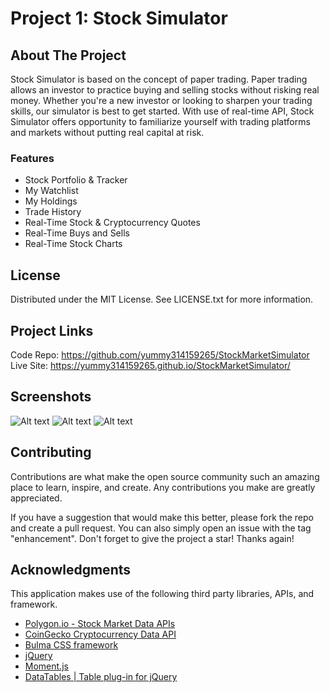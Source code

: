 # Project 1: Stock Simulator
## About The Project
Stock Simulator is based on the concept of paper trading. Paper trading allows an investor to practice buying and selling stocks without risking real money. Whether you're a new investor or looking to sharpen your trading skills, our simulator is best to get started. With use of real-time API, Stock Simulator offers opportunity to familiarize yourself with trading platforms and markets without putting real capital at risk.
### Features

- Stock Portfolio & Tracker
- My Watchlist
- My Holdings
- Trade History
- Real-Time Stock & Cryptocurrency Quotes
- Real-Time Buys and Sells
- Real-Time Stock Charts

## License
Distributed under the MIT License. See LICENSE.txt for more information.
## Project Links
Code Repo: https://github.com/yummy314159265/StockMarketSimulator<br>
Live Site: https://yummy314159265.github.io/StockMarketSimulator/
## Screenshots
![Alt text](https://user-images.githubusercontent.com/101486770/163739148-09f228ab-0d51-4c18-af82-cd74aaf269f5.png?raw=true "My Portfolio")
![Alt text](https://user-images.githubusercontent.com/101486770/163739255-fb903667-1e2e-408d-b370-0dc05bef836a.png?raw=true "My Holdings")
![Alt text](https://user-images.githubusercontent.com/101486770/163739305-7370ef69-b3ef-4426-84a9-5ddb811c516e.png?raw=true "My Watchlist")
## Contributing
Contributions are what make the open source community such an amazing place to learn, inspire, and create. Any contributions you make are greatly appreciated.

If you have a suggestion that would make this better, please fork the repo and create a pull request. You can also simply open an issue with the tag "enhancement". Don't forget to give the project a star! Thanks again!
## Acknowledgments

This application makes use of the following third party libraries, APIs, and framework.

- 	[Polygon.io - Stock Market Data APIs](https://polygon.io/)
- 	[CoinGecko Cryptocurrency Data API](https://www.coingecko.com/en/api)
- 	[Bulma CSS framework](https://bulma.io/)
- 	[jQuery](https://jquery.com/)
- 	[Moment.js](https://momentjs.com/)
- 	[DataTables | Table plug-in for jQuery](https://datatables.net/)